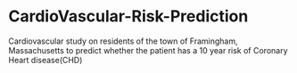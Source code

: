 # CardioVascular-Risk-Prediction
Cardiovascular study on residents of the town of Framingham, Massachusetts to predict whether the patient has a 10 year risk of Coronary Heart disease(CHD)
